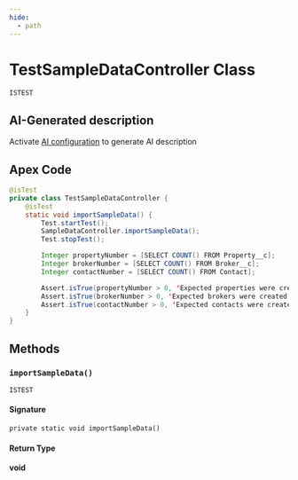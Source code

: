```yaml
---
hide:
  - path
---
```


# TestSampleDataController Class

`ISTEST`

## AI-Generated description

Activate [AI configuration](https://sfdx-hardis.cloudity.com/salesforce-ai-setup/) to generate AI description

## Apex Code

```java
@isTest
private class TestSampleDataController {
    @isTest
    static void importSampleData() {
        Test.startTest();
        SampleDataController.importSampleData();
        Test.stopTest();

        Integer propertyNumber = [SELECT COUNT() FROM Property__c];
        Integer brokerNumber = [SELECT COUNT() FROM Broker__c];
        Integer contactNumber = [SELECT COUNT() FROM Contact];

        Assert.isTrue(propertyNumber > 0, 'Expected properties were created.');
        Assert.isTrue(brokerNumber > 0, 'Expected brokers were created.');
        Assert.isTrue(contactNumber > 0, 'Expected contacts were created.');
    }
}
```

## Methods
### `importSampleData()`

`ISTEST`

#### Signature
```apex
private static void importSampleData()
```

#### Return Type
**void**